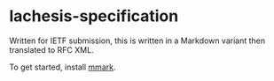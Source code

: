 lachesis-specification
======================

Written for IETF submission, this is written in a Markdown variant then translated to RFC XML.

To get started, install [mmark](https://github.com/mmarkdown/mmark).
